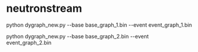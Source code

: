 # neutronstream

python dygraph_new.py --base base_graph_1.bin --event event_graph_1.bin

python dygraph_new.py --base base_graph_2.bin --event event_graph_2.bin
